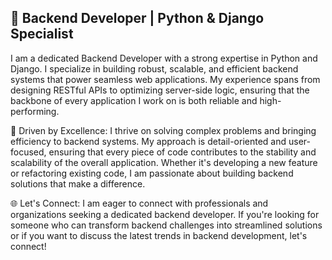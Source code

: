 ## 🌟 Backend Developer | Python & Django Specialist

I am a dedicated Backend Developer with a strong expertise in Python and Django. I specialize in building robust, scalable, and efficient backend systems that power seamless web applications. My experience spans from designing RESTful APIs to optimizing server-side logic, ensuring that the backbone of every application I work on is both reliable and high-performing.

🚀 Driven by Excellence: I thrive on solving complex problems and bringing efficiency to backend systems. My approach is detail-oriented and user-focused, ensuring that every piece of code contributes to the stability and scalability of the overall application. Whether it's developing a new feature or refactoring existing code, I am passionate about building backend solutions that make a difference.

🌐 Let's Connect: I am eager to connect with professionals and organizations seeking a dedicated backend developer. If you're looking for someone who can transform backend challenges into streamlined solutions or if you want to discuss the latest trends in backend development, let's connect!


<!--
**felini69/felini69** is a ✨ _special_ ✨ repository because its `README.md` (this file) appears on your GitHub profile.

Here are some ideas to get you started:

- 🔭 I’m currently working on ...
- 🌱 I’m currently learning ...
- 👯 I’m looking to collaborate on ...
- 🤔 I’m looking for help with ...
- 💬 Ask me about ...
- 📫 How to reach me: ...
- 😄 Pronouns: ...
- ⚡ Fun fact: ...
-->
